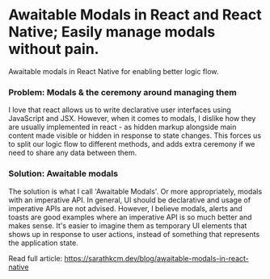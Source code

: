 # Awaitable Modals in React and React Native; Easily manage modals without pain.
Awaitable modals in React Native for enabling better logic flow.

### Problem: Modals & the ceremony around managing them
I love that react allows us to write declarative user interfaces using JavaScript and JSX. 
However, when it comes to modals, I dislike how they are usually implemented in react - as hidden markup alongside main content made visible or hidden in response to state changes.
This forces us to split our logic flow to different methods, and adds extra ceremony if we need to share any data between them.

### Solution: Awaitable modals
The solution is what I call 'Awaitable Modals'. Or more appropriately, modals with an imperative API. 
In general, UI should be declarative and usage of imperative APIs are not advised. However, I believe modals, alerts and toasts are good examples where 
an imperative API is so much better and makes sense. 
It's easier to imagine them as temporary UI elements that shows up in response to user actions, instead of something that represents the application state.

Read full article: https://sarathkcm.dev/blog/awaitable-modals-in-react-native
